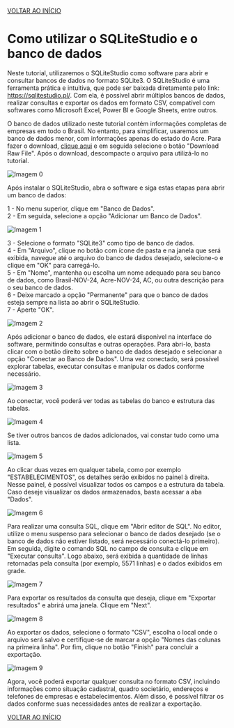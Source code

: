 [VOLTAR AO INÍCIO](main.md)

# Como utilizar o SQLiteStudio e o banco de dados #

Neste tutorial, utilizaremos o SQLiteStudio como software para abrir e consultar bancos de dados no formato SQLite3. O SQLiteStudio é uma ferramenta prática e intuitiva, que pode ser baixada diretamente pelo link: https://sqlitestudio.pl/. Com ela, é possível abrir múltiplos bancos de dados, realizar consultas e exportar os dados em formato CSV, compatível com softwares como Microsoft Excel, Power BI e Google Sheets, entre outros.

O banco de dados utilizado neste tutorial contém informações completas de empresas em todo o Brasil. No entanto, para simplificar, usaremos um banco de dados menor, com informações apenas do estado do Acre. Para fazer o download, [clique aqui](../files/AC.zip) e em seguida selecione o botão "Download Raw File". Após o download, descompacte o arquivo para utilizá-lo no tutorial.

![Imagem 0](SQLITE/0.png)

Após instalar o SQLiteStudio, abra o software e siga estas etapas para abrir um banco de dados:

1 - No menu superior, clique em "Banco de Dados".<br>
2 - Em seguida, selecione a opção "Adicionar um Banco de Dados".<br>

![Imagem 1](SQLITE/1.png)

3 - Selecione o formato "SQLite3" como tipo de banco de dados.<br>
4 - Em "Arquivo", clique no botão com ícone de pasta e na janela que será exibida, navegue até o arquivo do banco de dados desejado, selecione-o e clique em "OK" para carregá-lo.<br>
5 - Em "Nome", mantenha ou escolha um nome adequado para seu banco de dados, como Brasil-NOV-24, Acre-NOV-24, AC, ou outra descrição para o seu banco de dados.<br>
6 - Deixe marcado a opção "Permanente" para que o banco de dados esteja sempre na lista ao abrir o SQLiteStudio.<br>
7 - Aperte "OK".<br>

![Imagem 2](SQLITE/2.png)

Após adicionar o banco de dados, ele estará disponível na interface do software, permitindo consultas e outras operações. Para abri-lo, basta clicar com o botão direito sobre o banco de dados desejado e selecionar a opção "Conectar ao Banco de Dados". Uma vez conectado, será possível explorar tabelas, executar consultas e manipular os dados conforme necessário.

![Imagem 3](SQLITE/3.png)

Ao conectar, você poderá ver todas as tabelas do banco e estrutura das tabelas.

![Imagem 4](SQLITE/4.png)

Se tiver outros bancos de dados adicionados, vai constar tudo como uma lista.

![Imagem 5](SQLITE/5.png)

Ao clicar duas vezes em qualquer tabela, como por exemplo "ESTABELECIMENTOS", os detalhes serão exibidos no painel à direita. Nesse painel, é possível visualizar todos os campos e a estrutura da tabela. Caso deseje visualizar os dados armazenados, basta acessar a aba "Dados".

![Imagem 6](SQLITE/6.png)

Para realizar uma consulta SQL, clique em "Abrir editor de SQL". No editor, utilize o menu suspenso para selecionar o banco de dados desejado (se o banco de dados não estiver listado, será necessário conectá-lo primeiro). Em seguida, digite o comando SQL no campo de consulta e clique em "Executar consulta". Logo abaixo, será exibida a quantidade de linhas retornadas pela consulta (por exemplo, 5571 linhas) e o dados exibidos em grade.

![Imagem 7](SQLITE/7.png)

Para exportar os resultados da consulta que deseja, clique em "Exportar resultados" e abrirá uma janela. Clique em "Next".

![Imagem 8](SQLITE/8.png)

Ao exportar os dados, selecione o formato "CSV", escolha o local onde o arquivo será salvo e certifique-se de marcar a opção "Nomes das colunas na primeira linha". Por fim, clique no botão "Finish" para concluir a exportação.

![Imagem 9](SQLITE/9.png)

Agora, você poderá exportar qualquer consulta no formato CSV, incluindo informações como situação cadastral, quadro societário, endereços e telefones de empresas e estabelecimentos. Além disso, é possível filtrar os dados conforme suas necessidades antes de realizar a exportação.

[VOLTAR AO INÍCIO](main.md)
